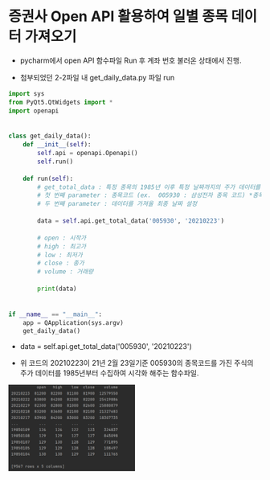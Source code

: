# 증권사 Open API 활용하여 일별 종목 데이터 가져오기

-   pycharm에서 open API 함수파일 Run 후 계좌 번호 불러온 상태에서 진행.

-   첨부되었던 2-2파일 내 get_daily_data.py 파일 run

```python
import sys
from PyQt5.QtWidgets import *
import openapi


class get_daily_data():
    def __init__(self):
        self.api = openapi.Openapi()
        self.run()

    def run(self):
        # get_total_data : 특정 종목의 1985년 이후 특정 날짜까지의 주가 데이터를 모두 가져오는 함수
        # 첫 번째 parameter : 종목코드 (ex.  005930 : 삼성전자 종목 코드) *종목별 코드 번호 존재
        # 두 번째 parameter : 데이터를 가져올 최종 날짜 설정

        data = self.api.get_total_data('005930', '20210223')

        # open : 시작가
        # high : 최고가
        # low : 최저가
        # close : 종가
        # volume : 거래량

        print(data)


if __name__ == "__main__":
    app = QApplication(sys.argv)
    get_daily_data()
```

-   data = self.api.get_total_data('005930', '20210223')

-   위 코드의 20210223이 21년 2월 23일기준 005930의 종목코드를 가진 주식의 주가 데이터를 1985년부터 수집하여 시각화 해주는 함수파일.

<img src="../../images/Samsung.png" width="50%" height="50%"></img>

